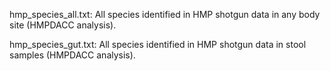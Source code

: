 hmp_species_all.txt:
All species identified in HMP shotgun data in any body site (HMPDACC analysis).

hmp_species_gut.txt:
All species identified in HMP shotgun data in stool samples (HMPDACC analysis).
